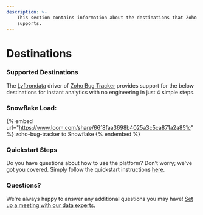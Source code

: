 ```yaml
---
description: >-
    This section contains information about the destinations that Zoho Bug Tracker
    supports.
---
```


# Destinations

### Supported Destinations

The [Lyftrondata](https://www.lyftrondata.com/) driver of [Zoho Bug Tracker](None) provides support for the below destinations for instant analytics with no engineering in just 4 simple steps.

### Snowflake Load:

{% embed url="https://www.loom.com/share/66f8faa3698b4025a3c5ca871a2a851c" %}
zoho-bug-tracker to Snowflake
{% endembed %}

### Quickstart Steps

Do you have questions about how to use the platform? Don't worry; we've got you covered. Simply follow the quickstart instructions [here](../../../quickstart-steps.md).

### Questions? <a href="#questions" id="questions"></a>

We're always happy to answer any additional questions you may have! [Set up a meeting with our data experts.](https://www.lyftrondata.com/book-a-meeting/)
